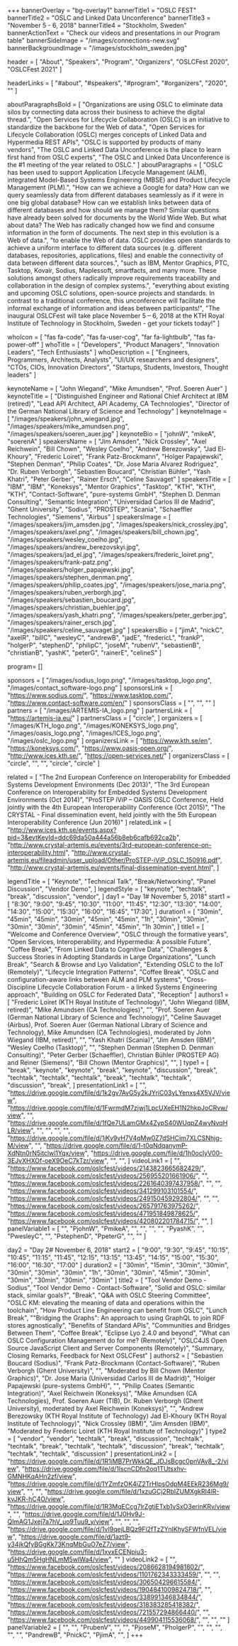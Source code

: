+++
bannerOverlay = "bg-overlay1"
bannerTitle1 = "OSLC FEST"
bannerTitle2 = "OSLC and Linked Data Unconference"
bannerTitle3 = "November 5 - 6, 2018"
bannerTitle4 = "Stockholm, Sweden"
bannerActionText = "Check our videos and presentations in our Program table"
bannerSideImage = "/images/connections-new.svg"
bannerBackgroundImage = "/images/stockholm_sweden.jpg"

header = [
  "About",
  "Speakers",
  "Program",
  "Organizers",
  "OSLCFest 2020",
  "OSLCFest 2021"
]

headerLinks = [
  "#about",
  "#speakers",
  "#program",
  "#organizers",
  "2020",
  ""
]

aboutParagraphsBold = [
    "Organizations are using OSLC to eliminate data silos by connecting data across their business to achieve the digital thread.",
    "Open Services for Lifecycle Collaboration (OSLC) is an initiative to standardize the backbone for the Web of data.",
    "Open Services for Lifecycle Collaboration (OSLC) merges concepts of Linked Data and Hypermedia REST APIs",
    "OSLC is supported by products of many vendors",
    "The OSLC and Linked Data Unconference is the place to learn first hand from OSLC experts",
    "The OSLC and Linked Data Unconference is the #1 meeting of the year related to OSLC."
]
aboutParagraphs = [
    "OSLC has been used to support Application Lifecycle Management (ALM), integrated Model-Based Systems Engineering (MBSE) and Product Lifecycle Management (PLM).",
    "How can we achieve a Google for data? How can we query seamlessly data from different databases seamlessly as if it were in one big global database? How can we establish links between data of different databases and how should we manage them? Similar questions have already been solved for documents by the World Wide Web. But what about data? The Web has radically changed how we find and consume information in the form of documents. The next step in this evolution is a Web of data.",
    "to enable the Web of data. OSLC provides open standards to achieve a uniform interface to different data sources (e.g. different databases, repositories, applications, files) and enable the connectivity of data between different data sources.",
    "such as IBM, Mentor Graphics, PTC, Tasktop, Kovair, Sodius, Maplessoft, smartfacts, and many more. These solutions amongst others radically improve requirements traceability and collaboration in the design of complex systems.",
    "everything about existing and upcoming OSLC solutions, open-source projects and standards. In contrast to a traditional conference, this unconference will facilitate the informal exchange of information and ideas between participants!",
    "The inaugural OSLCFest will take place November 5 – 6, 2018 at the KTH Royal Institute of Technology in Stockholm, Sweden - get your tickets today!"
]

whoIcon = [
    "fas fa-code",
    "fas fa-user-cog",
    "far fa-lightbulb",
    "fas fa-power-off"
]
whoTitle = [
    "Developers",
    "Product Managers",
    "Innovation Leaders",
    "Tech Enthusiasts"
]
whoDescription = [
    "Engineers, Programmers, Architects, Analysts",
    "UI/UX researchers and designers",
    "CTOs, CIOs, Innovation Directors",
    "Startups, Students, Investors, Thought leaders"
]


keynoteName = [
    "John Wiegand",
    "Mike Amundsen",
    "Prof. Soeren Auer"
]
keynoteTitle = [
    "Distinguished Engineer and Rational Chief Architect at IBM (retired)",
    "Lead API Architect, API Academy, CA Technologies",
    "Director of the German National Library of Science and Technology"
]
keynoteImage = [
    "/images/speakers/john_wiegand.jpg",
    "/images/speakers/mike_amundsen.png",
    "/images/speakers/soeren_auer.jpg"
]
keynoteBio = [
    "johnW",
    "mikeA",
    "soerenA"
]
speakersName = [
    "Jim Amsden",
    "Nick Crossley",
    "Axel Reichwein",
    "Bill Chown",
    "Wesley Coelho",
    "Andrew Berezowsky",
    "Jad El-Khoury",
    "Frederic Loiret",
    "Frank Patz-Brockmann",
    "Holger Papajewski",
    "Stephen Denman",
    "Philip Coates",
    "Dr. Jose Maria Alvarez Rodriguez",
    "Dr. Ruben Verborgh",
    "Sebastien Boucard",
    "Christian Bühler",
    "Yash Khatri",
    "Peter Gerber",
    "Rainer Ersch",
    "Celine Sauvaget"
]
speakersTitle = [
    "IBM",
    "IBM",
    "Koneksys",
    "Mentor Graphics",
    "Tasktop",
    "KTH",
    "KTH",
    "KTH",
    "Contact-Software",
    "pure-systems GmbH",
    "Stephen D. Denman Consulting",
    "Semantic Integration",
    "Universidad Carlos III de Madrid",
    "Ghent University",
    "Sodius",
    "PROSTEP",
    "Scania",
    "Schaeffler Technologies",
    "Siemens",
    "Airbus"
]
speakersImage = [
    "/images/speakers/jim_amsden.jpg",
    "/images/speakers/nick_crossley.jpg",
    "/images/speakers/axel.png",
    "/images/speakers/bill_chown.jpg",
    "/images/speakers/wesley_coelho.jpg",
    "/images/speakers/andrew_berezovskyi.jpg",
    "/images/speakers/jad_el.jpg",
    "/images/speakers/frederic_loiret.png",
    "/images/speakers/frank-patz.png",
    "/images/speakers/holger_papajewski.jpg",
    "/images/speakers/stephen_denman.png",
    "/images/speakers/philip_coates.jpg",
    "/images/speakers/jose_maria.png",
    "/images/speakers/ruben_verborgh.jpg",
    "/images/speakers/sebastien_boucard.jpg",
    "/images/speakers/christian_buehler.jpg",
    "/images/speakers/yash_khatri.png",
    "/images/speakers/peter_gerber.jpg",
    "/images/speakers/rainer_ersch.jpg",
    "/images/speakers/celine_sauvaget.jpg"
]
speakersBio = [
    "jimA",
    "nickC",
    "axelR",
    "billC",
    "wesleyC",
    "andrewB",
    "jadE",
    "fredericL",
    "frankP",
    "holgerP",
    "stephenD",
    "philipC",
    "joseM",
    "rubenV",
    "sebastienB",
    "christianB",
    "yashK",
    "peterG",
    "rainerE",
    "celineS"
]

program= []

sponsors = [
    "/images/sodius_logo.png",
    "/images/tasktop_logo.png",
    "/images/contact_software-logo.png"
]
sponsorsLink = [
    "https://www.sodius.com/",
    "https://www.tasktop.com/",
    "https://www.contact-software.com/en/"
]
sponsorsClass = [
    "",
    "",
    ""
]
partners = [
    "/images/ARTEMIS-IA_logo.png"
]
partnersLink = [
    "https://artemis-ia.eu/"
]
partnersClass = [
    "circle",
]
organizers = [
    "/images/KTH_logo.png",
    "/images/KONEKSYS_logo.png",
    "/images/oasis_logo.png",
    "/images/ICES_logo.png",
    "/images/oslc_logo.png"
]
organizersLink = [
    "https://www.kth.se/en",
    "https://koneksys.com/",
    "https://www.oasis-open.org/",
    "http://www.ices.kth.se/",
    "https://open-services.net/"
]
organizersClass = [
    "circle",
    "",
    "",
    "circle",
    "circle"
]

related = [
    "The 2nd European Conference on Interoperability for Embedded Systems Development Environments (Dec 2013)",
    "The 3rd European Conference on Interoperability for Embedded Systems Development Environments (Oct 2014)",
    "ProSTEP iViP – OASIS OSLC Conference, Held jointly with the 4th European Interoperability Conference (Oct 2015)",
    "The CRYSTAL - Final dissemination event, held jointly with the 5th European Interoperability Conference (Jun 2016)"
]
relatedLink = [
    "http://www.ices.kth.se/events.aspx?pid=3&evtKeyId=ddc69da50a444a56b8eb6cafb692ca2b",
    "http://www.crystal-artemis.eu/events/3rd-european-conference-on-interoperability.html",
    "http://www.crystal-artemis.eu/fileadmin/user_upload/Other/ProSTEP-iViP_OSLC_150916.pdf",
    "http://www.crystal-artemis.eu/events/final-dissemination-event.html",
]

legendTitle = [
  "Keynote",
  "Technical Talk",
  "Break/Networking",
  "Panel Discussion",
  "Vendor Demo",
]
legendStyle = [
  "keynote",
  "techtalk",
  "break",
  "discussion",
  "vendor",
]
day1 = "Day 1# November 5, 2018"
start1 = [
    "8:30",
    "9:00",
    "9:45",
    "10:30",
    "11:00",
    "11:45",
    "12:30",
    "13:30",
    "14:00",
    "14:30",
    "15:00",
    "15:30",
    "16:00",
    "16:45",
    "17:30",
]
duration1 = [
    "30min",
    "45min",
    "45min",
    "30min",
    "45min",
    "45min",
    "1h",
    "30min",
    "30min",
    "30min",
    "30min",
    "30min",
    "45min",
    "45min",
    "1h 30min",
]
title1 = [
    "Welcome and Conference Overview",
    "OSLC through the formative years",
    "Open Services, Interoperability, and Hypermedia: A possible Future",
    "Coffee Break",
    "From Linked Data to Cognitive Data",
    "Challenges & Success Stories in Adopting Standards in Large Organizations",
    "Lunch Break",
    "Search & Browse and Lyo Validation",
    "Extending OSLC to the IoT (Remotely)",
    "Lifecycle Integration Patterns",
    "Coffee Break",
    "OSLC and configuration-aware links between ALM and PLM systems",
    "Cross-Discipline Lifecycle Collaboration Forum - a linked Systems Engineering approach",
    "Building on OSLC for Federated Data",
    "Reception"
]
authors1 = [
    "Frederic Loiret (KTH Royal Institute of Technology)",
    "John Wiegand (IBM, retired)",
    "Mike Amundsen (CA Technologies)",
    "",
    "Prof. Soeren Auer (German National Library of Science and Technology)",
    "Celine Sauvaget (Airbus), Prof. Soeren Auer (German National Library of Science and Technology), Mike Amundsen (CA Technologies), moderated by John Wiegand (IBM, retired)",
    "",
    "Yash Khatri (Scania)",
    "Jim Amsden (IBM)",
    "Wesley Coelho (Tasktop)",
    "",
    "Stephen Denman (Stephen D. Denman Consulting)",
    "Peter Gerber (Schaeffler), Christian Bühler (PROSTEP AG) and Reiner (Siemens)",
    "Bill Chown (Mentor Graphics)",
    "",
]
type1 = [
    "break",
    "keynote",
    "keynote",
    "break",
    "keynote",
    "discussion",
    "break",
    "techtalk",
    "techtalk",
    "techtalk",
    "break",
    "techtalk",
    "techtalk",
    "discussion",
    "break",
]
presentationLink1 = [
    "",
    "https://drive.google.com/file/d/1k2gv7AvG5y2kJYriC03yLYenxs4X5VJV/view",
    "https://drive.google.com/file/d/1FwrmdM7zjwj1LpcUXeEH1N2hkpJoCRvw/view",
    "",
    "https://drive.google.com/file/d/1fQe7ULamGMx4ZypS40WUqpZ4wyNvqHLR/view",
    "",
    "",
    "",
    "",
    "https://drive.google.com/file/d/1jKv9vH7V4qMw0Z7dSHCim7XLCSNhjg-M/view",
    "",
    "https://drive.google.com/file/d/1-t0qNdqanymP-XdNtn0rN5itclwl1Yqx/view",
    "https://drive.google.com/file/d/1h0ocIyV00-3EJvXHXOf-oeX9OeC7kTzr/view",
    "",
    "",
]
videoLink1 = [
    "",
    "https://www.facebook.com/oslcfest/videos/2143823665682429/",
    "https://www.facebook.com/oslcfest/videos/256955201661906/",
    "",
    "https://www.facebook.com/oslcfest/videos/2261640397437958/",
    "",
    "",
    "https://www.facebook.com/oslcfest/videos/341299103101554/",
    "https://www.facebook.com/oslcfest/videos/249150459292804/",
    "",
    "",
    "https://www.facebook.com/oslcfest/videos/265791763975262/",
    "https://www.facebook.com/oslcfest/videos/471951849878625/",
    "https://www.facebook.com/oslcfest/videos/420802201784715/",
    "",
]
panelVariable1 = [
    "",
    "PjohnW",
    "PmikeA",
    "",
    "",
    "",
    "",
    "PyashK",
    "",
    "PwesleyC",
    "",
    "PstephenD",
    "PpeterG",
    "",
    ""
]

day2 = "Day 2# November 6, 2018"
start2 = [
    "9:00",
    "9:30",
    "9:45",
    "10:15",
    "10:45",
    "11:15",
    "11:45",
    "12:15",
    "13:15",
    "13:45",
    "14:15",
    "15:00",
    "15:30",
    "16:00",
    "16:30",
    "17:00"
]
duration2 = [
    "30min",
    "15min",
    "30min",
    "30min",
    "30min",
    "30min",
    "30min",
    "1h",
    "30min",
    "30min",
    "45min",
    "30min",
    "30min",
    "30min",
    "30min",
    "30min"
]
title2 = [
    "Tool Vendor Demo - Sodius",
    "Tool Vendor Demo - Contact-Software",
    "Solid and OSLC: similar stack, similar goals?",
    "Break",
    "Q&A with OSLC Steering Committee",
    "OSLC KM: elevating the meaning of data and operations within the toolchain",
    "How Product Line Engineering can benefit from OSLC",
    "Lunch Break",
    "\"Bridging the Graphs\": An approach to using GraphQL to join RDF stores agnostically",
    "Benefits of Standard APIs",
    "Communities and Bridges Between Them",
    "Coffee Break",
    "Eclipse Lyo 2.4.0 and beyond",
    "What can OSLC Configuration Management do for me? (Remotely)",
    "OSLC4JS Open Source JavaScript Client and Server Components (Remotely)",
    "Summary, Closing Remarks, Feedback for Next OSLCFest"
]
authors2 = [
    "Sebastien Boucard (Sodius)",
    "Frank Patz-Brockmann (Contact-Software)",
    "Ruben Verborgh (Ghent University)",
    "",
    "Moderated by Bill Chown (Mentor Graphics)",
    "Dr. Jose Maria (Universidad Carlos III de Madrid)",
    "Holger Papajewski (pure-systems GmbH)",
    "",
    "Philip Coates (Semantic Integration)",
    "Axel Reichwein (Koneksys)",
    "Mike Amundsen (CA Technologies), Prof. Soeren Auer (TIB), Dr. Ruben Verborgh (Ghent University), moderated by Axel Reichwein (Koneksys)",
    "",
    "Andrew Berezowsky (KTH Royal Institute of Technology) Jad El-Khoury (KTH Royal Institute of Technology)",
    "Nick Crossley (IBM)",
    "Jim Amsden (IBM)",
    "Moderated by Frederic Loiret (KTH Royal Institute of Technology)"
]
type2 = [
    "vendor",
    "vendor",
    "techtalk",
    "break",
    "discussion",
    "techtalk",
    "techtalk",
    "break",
    "techtalk",
    "techtalk",
    "discussion",
    "break",
    "techtalk",
    "techtalk",
    "techtalk",
    "discussion"
]
presentationLink2 = [
    "https://drive.google.com/file/d/1R1iMB7PrWkkQE_JDJsBcgc0pnVAv8_-2/view",
    "https://drive.google.com/file/d/1lscnCDfn2oq1TUtsxhv-GMNHKqAHn2zf/view",
    "https://drive.google.com/file/d/1YZmfzOK4iZ2TrHIpsOdpM4EEkR236Mg9/view",
    "",
    "",
    "https://drive.google.com/file/d/1xzuGCj2RbIZUMXgkRI4lR-kvJKR-hC4O/view",
    "https://drive.google.com/file/d/1R3MqECcg7lrZgtiETxb1vSxO3erinKRv/view",
    "",
    "https://drive.google.com/file/d/1J0Hv9J-QlmAG1Jxej7a7hV_uo9Tuu9_y/view",
    "",
    "",
    "",
    "https://drive.google.com/file/d/1vI9qejLBQz9Fi2fTzZYnIKhySFWfnVEL/view",
    "https://drive.google.com/file/d/1azt9-y34jkQfyBGgKk73KnqMbGuO7eZ7/view",
    "https://drive.google.com/file/d/1xvxECENpiu3-u5HhQm5HgHNLmM5wIWa4/view",
    ""
]
videoLink2 = [
    "",
    "https://www.facebook.com/oslcfest/videos/2086628194981802/",
    "https://www.facebook.com/oslcfest/videos/1101762343333459/",
    "",
    "",
    "https://www.facebook.com/oslcfest/videos/306504296615584/",
    "https://www.facebook.com/oslcfest/videos/1904841009824718/",
    "",
    "https://www.facebook.com/oslcfest/videos/338991346834844/",
    "https://www.facebook.com/oslcfest/videos/318383285418382/",
    "https://www.facebook.com/oslcfest/videos/721557294866440/",
    "",
    "https://www.facebook.com/oslcfest/videos/449904115536068/",
    "",
    "",
    ""
]
panelVariable2 = [
    "",
    "",
    "PrubenV",
    "",
    "",
    "PjoseM",
    "PholgerP",
    "",
    "",
    "",
    "",
    "",
    "PandrewB",
    "PnickC",
    "PjimA",
    "",
]
+++
